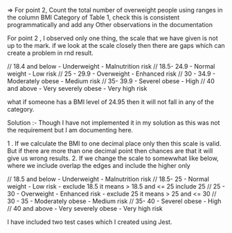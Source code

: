 

=> For point 2, Count the total number of overweight people using ranges in the column BMI Category of Table 1, check this is consistent programmatically and add any Other observations in the documentation 


For point 2 , I observed only one thing, the scale that we have given is not up to the mark. if we look at the scale closely then there are gaps which can create a problem in rnd result.

// 18.4 and below - Underweight - Malnutrition risk
// 18.5- 24.9 - Normal weight - Low risk
// 25 - 29.9 - Overweight - Enhanced risk
// 30 - 34.9 - Moderately obese - Medium risk
// 35- 39.9 - Severel obese - High
// 40 and above - Very severely obese - Very high risk


what if someone has a BMI level of 24.95 then it will not fall in any of the category.

Solution :- Though I have not implemented it in my solution as this was not the requirement but I am documenting here.

1 . If we calculate the BMI to one decimal place only then this scale is valid. But if there are more than one decimal point then chances are that it will give us wrong results. 
2.  If we change the scale to somewwhat like below, where we include overlap the edges and include the higher only

// 18.5 and below - Underweight - Malnutrition risk
// 18.5- 25 - Normal weight - Low risk  - exclude 18.5 it means > 18.5 and <= 25 include 25
// 25 - 30 - Overweight - Enhanced risk - exclude 25 it means > 25 and <= 30
// 30 - 35 - Moderately obese - Medium risk
// 35- 40 - Severel obese - High
// 40 and above - Very severely obese - Very high risk


I have included two test cases which I created using Jest.
